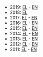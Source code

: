- 2019: [EL](/2019-el.pdf) - [EN](/2019-en.pdf)
- 2018: [EL](/2018-el.pdf) 
- 2017: [EL](/2017-el.pdf) - [EN](/2017-en.pdf)
- 2016: [EL](/2016-el.pdf) - [EN](/2016-en.pdf)
- 2015: [EL](/2015-el.pdf) - [EN](/2015-en.pdf)
- 2014: [EL](/2014-el.pdf) - [EN](/2014-en.pdf)
- 2013: [EL](/2013-el.pdf) - [EN](/2013-en.pdf)
- 2012: [EL](/2012-el.pdf) - [EN](/2012-en.pdf)
- 2011: [EL](/2011-el.pdf) - [EN](/2011-en.pdf)

